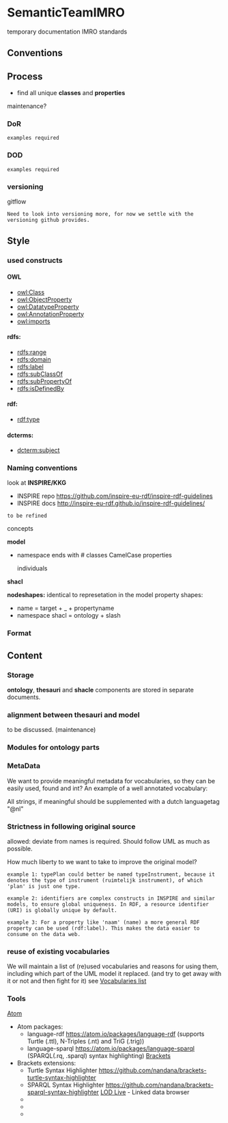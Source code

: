 # SemanticTeamIMRO
temporary documentation IMRO standards

## Conventions

## Process

- find all unique **classes** and **properties**
<include short description of our process>

maintenance?

### DoR
```
examples required
```

### DOD
```
examples required
```

### versioning
gitflow
```
Need to look into versioning more, for now we settle with the versioning github provides.
```

## Style

### used constructs
#### OWL
- [owl:Class](https://www.w3.org/TR/2004/REC-owl-semantics-20040210/#owl_Class)
- [owl:ObjectProperty](https://www.w3.org/TR/2004/REC-owl-semantics-20040210/#owl_ObjectProperty)
- [owl:DatatypeProperty](https://www.w3.org/TR/2004/REC-owl-semantics-20040210/#owl_DatatypeProperty)
- [owl:AnnotationProperty](https://www.w3.org/TR/2004/REC-owl-semantics-20040210/#owl_AnnotationProperty)
- [owl:imports](https://www.w3.org/TR/2004/REC-owl-semantics-20040210/#owl_imports)

#### rdfs:
- [rdfs:range](https://www.w3.org/TR/rdf-schema/#ch_range)
- [rdfs:domain](https://www.w3.org/TR/rdf-schema/#ch_domain)
- [rdfs:label](https://www.w3.org/TR/rdf-schema/#ch_label)
- [rdfs:subClassOf](https://www.w3.org/TR/rdf-schema/#ch_subclassof)
- [rdfs:subPropertyOf](https://www.w3.org/TR/rdf-schema/#ch_subpropertyof)
- [rdfs:isDefinedBy](https://www.w3.org/TR/rdf-schema/#ch_isdefinedby)

#### rdf:
- [rdf:type](https://www.w3.org/TR/2004/REC-rdf-schema-20040210/#ch_type)

#### dcterms:
- [dcterm:subject](http://dublincore.org/documents/2012/06/14/dcmi-terms/?v=terms#elements-subject)


### Naming conventions
look at **INSPIRE/KKG**
* INSPIRE repo <https://github.com/inspire-eu-rdf/inspire-rdf-guidelines>
* INSPIRE docs <http://inspire-eu-rdf.github.io/inspire-rdf-guidelines/>
```
to be refined
```

concepts

**model**
- namespace ends with #
  classes
    CamelCase
  properties

  individuals

**shacl**

**nodeshapes:**
  identical to represetation in the model
property shapes:
- name = target + _ + propertyname
- namespace shacl  = ontology + slash


### Format

## Content

### Storage
**ontology**, **thesauri** and **shacle** components are stored in separate documents.

### alignment between thesauri and model
to be discussed. (maintenance)

### Modules for ontology parts

### MetaData
We want to provide meaningful metadata for vocabularies, so they can be easily used, found and int?
An example of a well annotated vocabulary:

All strings, if meaningful should be supplemented with a dutch languagetag "@nl"

### Strictness in following original source
allowed: deviate from names is required. Should follow UML as much as possible.

How much liberty to we want to take to improve the original model?

```
example 1: typePlan could better be named typeInstrument, because it denotes the type of instrument (ruimtelijk instrument), of which 'plan' is just one type.
```
```
example 2: identifiers are complex constructs in INSPIRE and similar models, to ensure global uniqueness. In RDF, a resource identifier (URI) is globally unique by default.
```
```
example 3: For a property like 'naam' (name) a more general RDF property can be used (rdf:label). This makes the data easier to consume on the data web.
```
### reuse of existing vocabularies
We will maintain a list of (re)used vocabularies and reasons for using them, including which part of the UML model it replaced.
(and try to get away with it or not and then fight for it)
see [Vocabularies list](vocabularies.md)

### Tools

[Atom](https://atom.io/)
- Atom packages:
  * language-rdf https://atom.io/packages/language-rdf (supports Turtle (.ttl), N-Triples (.nt) and TriG (.trig))
  * language-sparql https://atom.io/packages/language-sparql (SPARQL(.rq, .sparql) syntax highlighting)
[Brackets](http://brackets.io/)
- Brackets extensions:
  * Turtle Syntax Highlighter https://github.com/nandana/brackets-turtle-syntax-highlighter
  * SPARQL Syntax Highlighter https://github.com/nandana/brackets-sparql-syntax-highlighter
[LOD Live](http://en.lodlive.it/) - Linked data browser
  *
  *
  *

